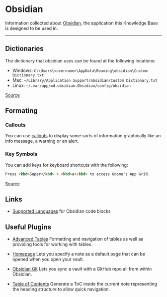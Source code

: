 # Obsidian

Information collected about [Obsidian](https://obsidian.md/), the application this Knowledge Base is designed to be used in.

---

## Dictionaries

The dictionary that obsidian uses can be found at the following locations:

- Windows: `C:\Users\<username>\AppData\Roaming\obsidian\Custom Dictionary.txt`
- Mac: `~/Library/Application Support/obsidian/Custom Dictionary.txt`
- Linux: `~/.var/app/md.obsidian.Obsidian/config/obsidian`

[Source](https://forum.obsidian.md/t/where-is-the-user-spell-check-dictionary-file-located/35714/4)

## Formating

### Callouts

You can use [callouts](https://help.obsidian.md/Editing+and+formatting/Callouts) to display some sorts of information graphically like an info message, a warning or an alert. 

### Key Symbols

You can add keys for keyboard shortcuts with the following:

```md
Press <kbd>Super</kbd> + <kbd>a</kbd> to access Gnome's App Grid.
```

[Source](https://gist.github.com/bittner/f3e2804e06c663510e939ca569ee483e)

## Links

- [Supported Languages](https://prismjs.com/#supported-languages) for Obsidian code blocks

## Useful Plugins

- [Advanced Tables](https://github.com/tgrosinger/advanced-tables-obsidian)
  Formatting and navigation of tables as well as providing tools for working with tables.

- [Homepage](https://github.com/mirnovov/obsidian-homepage)
  Lets you specify a note as a default page that can be opened when you open your vault.

- [Obsidian Git](https://github.com/denolehov/obsidian-git)
  Lets you sync a vault with a GitHub repo all from within Obsidian.

- [Table of Contents](https://github.com/hipstersmoothie/obsidian-plugin-toc)
  Generate a ToC inside the current note representing the heading structure to allow quick navigation.